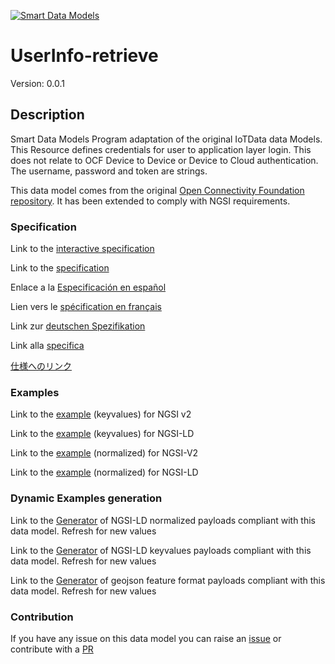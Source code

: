 [![Smart Data Models](https://smartdatamodels.org/wp-content/uploads/2022/01/SmartDataModels_logo.png "Logo")](https://smartdatamodels.org)
# UserInfo-retrieve
Version: 0.0.1

## Description 

Smart Data Models Program adaptation of the original IoTData data Models. This Resource defines credentials for user to application layer login. This does not relate to OCF Device to Device or Device to Cloud authentication. The username, password and token are strings.

This data model comes from the original [Open Connectivity Foundation repository](https://github.com/openconnectivityfoundation/IoTDataModels). It has been extended to comply with NGSI requirements.
### Specification

Link to the [interactive specification](https://swagger.lab.fiware.org/?url=https://smart-data-models.github.io/dataModel.OCF/UserInfo-retrieve/swagger.yaml)

Link to the [specification](https://github.com/smart-data-models/dataModel.OCF/blob/master/UserInfo-retrieve/doc/spec.md)

Enlace a la [Especificación en español](https://github.com/smart-data-models/dataModel.OCF/blob/master/UserInfo-retrieve/doc/spec_ES.md)

Lien vers le [spécification en français](https://github.com/smart-data-models/dataModel.OCF/blob/master/UserInfo-retrieve/doc/spec_FR.md)

Link zur [deutschen Spezifikation](https://github.com/smart-data-models/dataModel.OCF/blob/master/UserInfo-retrieve/doc/spec_DE.md)

Link alla [specifica](https://github.com/smart-data-models/dataModel.OCF/blob/master/UserInfo-retrieve/doc/spec_IT.md)

[仕様へのリンク](https://github.com/smart-data-models/dataModel.OCF/blob/master/UserInfo-retrieve/doc/spec_JA.md)
### Examples

Link to the [example](https://smart-data-models.github.io/dataModel.OCF/UserInfo-retrieve/examples/example.json) (keyvalues) for NGSI v2

Link to the [example](https://smart-data-models.github.io/dataModel.OCF/UserInfo-retrieve/examples/example.jsonld) (keyvalues) for NGSI-LD

Link to the [example](https://smart-data-models.github.io/dataModel.OCF/UserInfo-retrieve/examples/example-normalized.json) (normalized) for NGSI-V2

Link to the [example](https://smart-data-models.github.io/dataModel.OCF/UserInfo-retrieve/examples/example-normalized.jsonld) (normalized) for NGSI-LD
### Dynamic Examples generation

Link to the [Generator](https://smartdatamodels.org/extra/ngsi-ld_generator.php?schemaUrl=https://raw.githubusercontent.com/smart-data-models/dataModel.OCF/master/UserInfo-retrieve/schema.json&email=info@smartdatamodels.org) of NGSI-LD normalized payloads compliant with this data model. Refresh for new values

Link to the [Generator](https://smartdatamodels.org/extra/ngsi-ld_generator_keyvalues.php?schemaUrl=https://raw.githubusercontent.com/smart-data-models/dataModel.OCF/master/UserInfo-retrieve/schema.json&email=info@smartdatamodels.org) of NGSI-LD keyvalues payloads compliant with this data model. Refresh for new values

Link to the [Generator](https://smartdatamodels.org/extra/geojson_features_generator.php?schemaUrl=https://raw.githubusercontent.com/smart-data-models/dataModel.OCF/master/UserInfo-retrieve/schema.json&email=info@smartdatamodels.org) of geojson feature format payloads compliant with this data model. Refresh for new values
### Contribution

 If you have any issue on this data model you can raise an [issue](https://github.com/smart-data-models/dataModel.OCF/issues)  or contribute with a [PR](https://github.com/smart-data-models/dataModel.OCF/pulls)